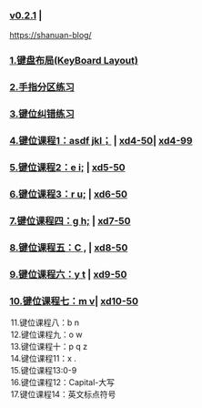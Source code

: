 ### [v0.2.1](https://github.com/shanuan/englishtyping/edit/master/README.md) |
[https://shanuan-blog/](https://shanuan.github.io/blog)
### [1.键盘布局(KeyBoard Layout)](index1.html) 
### [2.手指分区练习](index2.html) 
### [3.键位纠错练习](index3.html)
### [4.键位课程1：asdf jkl；](index4.html) | [xd4-50](xd4-50.html)| [xd4-99](xd4-99.html)
### [5.键位课程2：e i;](index5.html) | [xd5-50](xd5-50.html)
### [6.键位课程3：r u;](index6.html) | [xd6-50](xd6-50.html)
### [7.键位课程四：g h;](index7.html) | [xd7-50](xd7-50.html)
### [8.键位课程五：C ,](index8.html) | [xd8-50](xd8-50.html)
### [9.键位课程六：y t](index9.html) | [xd9-50](xd9-50.html)
### [10.键位课程七：m v](index10.html)| [xd10-50](xd10-50.html)
</option><option value="index11.html" >11.键位课程八：b n
</option><option value="index12.html" >12.键位课程九：o w
</option><option value="index13.html" >13.键位课程十：p q z
</option><option value="index14.html" >14.键位课程11：x .
</option><option value="index15.html" >15.键位课程13:0-9
</option><option value="index16.html" >16.键位课程12：Capital-大写
</option><option value="index17.html" >17.键位课程14：英文标点符号
